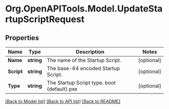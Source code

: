 # Org.OpenAPITools.Model.UpdateStartupScriptRequest

## Properties

Name | Type | Description | Notes
------------ | ------------- | ------------- | -------------
**Name** | **string** | The name of the Startup Script. | [optional] 
**Script** | **string** | The base-64 encoded Startup Script. | [optional] 
**Type** | **string** | The Startup Script type.  boot (default) pxe | [optional] 

[[Back to Model list]](../README.md#documentation-for-models) [[Back to API list]](../README.md#documentation-for-api-endpoints) [[Back to README]](../README.md)

